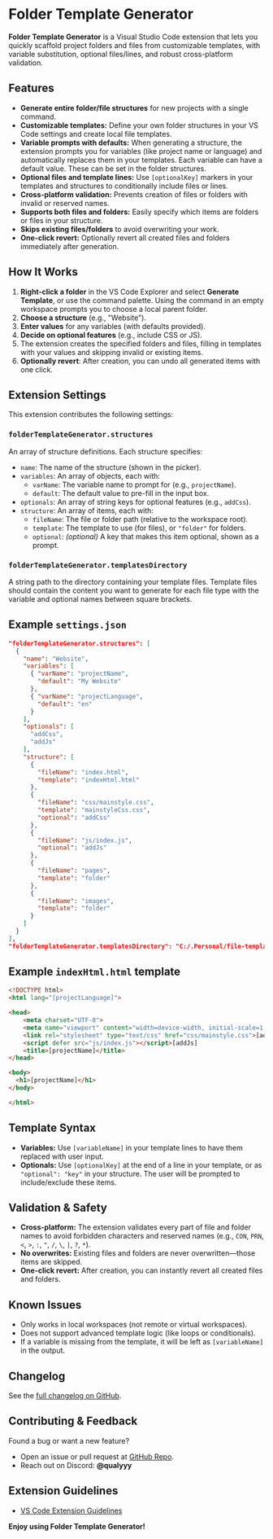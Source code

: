 

# Folder Template Generator

**Folder Template Generator** is a Visual Studio Code extension that lets you quickly scaffold project folders and files from customizable templates, with variable substitution, optional files/lines, and robust cross-platform validation.



## Features

- **Generate entire folder/file structures** for new projects with a single command.
- **Customizable templates:** Define your own folder structures in your VS Code settings and create local file templates.
- **Variable prompts with defaults:** When generating a structure, the extension prompts you for variables (like project name or language) and automatically replaces them in your templates. Each variable can have a default value. These can be set in the folder structures.
- **Optional files and template lines:** Use `[optionalKey]` markers in your templates and structures to conditionally include files or lines.
- **Cross-platform validation:** Prevents creation of files or folders with invalid or reserved names.
- **Supports both files and folders:** Easily specify which items are folders or files in your structure.
- **Skips existing files/folders** to avoid overwriting your work.
- **One-click revert:** Optionally revert all created files and folders immediately after generation.


## How It Works

1. **Right-click a folder** in the VS Code Explorer and select **Generate Template**, or use the command palette. Using the command in an empty workspace prompts you to choose a local parent folder.
2. **Choose a structure** (e.g., "Website").
3. **Enter values** for any variables (with defaults provided).
4. **Decide on optional features** (e.g., include CSS or JS).
5. The extension creates the specified folders and files, filling in templates with your values and skipping invalid or existing items.
6. **Optionally revert**: After creation, you can undo all generated items with one click.

## Extension Settings

This extension contributes the following settings:

### `folderTemplateGenerator.structures`

An array of structure definitions. Each structure specifies:

- `name`: The name of the structure (shown in the picker).
- `variables`: An array of objects, each with:
    - `varName`: The variable name to prompt for (e.g., `projectName`).
    - `default`: The default value to pre-fill in the input box.
- `optionals`: An array of string keys for optional features (e.g., `addCss`).
- `structure`: An array of items, each with:
    - `fileName`: The file or folder path (relative to the workspace root).
    - `template`: The template to use (for files), or `"folder"` for folders.
    - `optional`: *(optional)* A key that makes this item optional, shown as a prompt.


### `folderTemplateGenerator.templatesDirectory`

A string path to the directory containing your template files. Template files should contain the content you want to generate for each file type with the variable and optional names between square brackets.


## Example `settings.json`

```json
"folderTemplateGenerator.structures": [
  {
    "name": "Website",
    "variables": [
      { "varName": "projectName",
        "default": "My Website"
      },
      { "varName": "projectLanguage",
        "default": "en"
      }
    ],
    "optionals": [
      "addCss",
      "addJs"
    ],
    "structure": [
      {
        "fileName": "index.html",
        "template": "indexHtml.html"
      },
      {
        "fileName": "css/mainstyle.css",
        "template": "mainstyleCss.css",
        "optional": "addCss"
      },
      {
        "fileName": "js/index.js",
        "optional": "addJs"
      },
      {
        "fileName": "pages",
        "template": "folder"
      },
      {
        "fileName": "images",
        "template": "folder"
      }
    ]
  }
],
"folderTemplateGenerator.templatesDirectory": "C:/.Personal/file-templates"
```

## Example `indexHtml.html` template
```html
<!DOCTYPE html>
<html lang="[projectLanguage]">

<head>
    <meta charset="UTF-8">
    <meta name="viewport" content="width=device-width, initial-scale=1.0">
    <link rel="stylesheet" type="text/css" href="css/mainstyle.css">[addCss]
    <script defer src="js/index.js"></script>[addJs]
    <title>[projectName]</title>
</head>

<body>
  <h1>[projectName]</h1>
</body>

</html>
```

## Template Syntax

- **Variables:**
Use `[variableName]` in your template lines to have them replaced with user input.
- **Optionals:**
Use `[optionalKey]` at the end of a line in your template, or as `"optional": "key"` in your structure.
The user will be prompted to include/exclude these items.

## Validation \& Safety

- **Cross-platform:**
The extension validates every part of file and folder names to avoid forbidden characters and reserved names (e.g., `CON`, `PRN`, `<`, `>`, `:`, `"`, `/`, `\`, `|`, `?`, `*`).
- **No overwrites:**
Existing files and folders are never overwritten—those items are skipped.
- **One-click revert:**
After creation, you can instantly revert all created files and folders.

## Known Issues

- Only works in local workspaces (not remote or virtual workspaces).
- Does not support advanced template logic (like loops or conditionals).
- If a variable is missing from the template, it will be left as `[variableName]` in the output.

## Changelog

See the [full changelog on GitHub](https://github.com/Qualyyy/vscode-folder-template-generator/blob/master/CHANGELOG.md).

## Contributing \& Feedback

Found a bug or want a new feature?
- Open an issue or pull request at [GitHub Repo](https://github.com/Qualyyy/vscode-folder-template-generator).
- Reach out on Discord: **@qualyyy**

## Extension Guidelines

- [VS Code Extension Guidelines](https://code.visualstudio.com/api/references/extension-guidelines)

**Enjoy using Folder Template Generator!**
